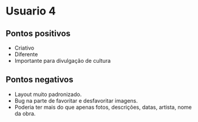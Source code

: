 # Usuario 4

## Pontos positivos
  - Criativo
  - Diferente
  - Importante para divulgação de cultura
  
## Pontos negativos
  - Layout muito padronizado.
  - Bug na parte de favoritar e desfavoritar imagens.
  - Poderia ter mais do que apenas fotos, descrições, datas, artista, nome da obra.
  
  
